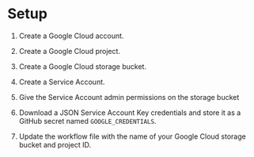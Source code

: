 # Setup

1. Create a Google Cloud account.

1. Create a Google Cloud project.

1. Create a Google Cloud storage bucket.

1. Create a Service Account.

1. Give the Service Account admin permissions on the storage bucket

1. Download a JSON Service Account Key credentials and store it as a GitHub secret named `GOOGLE_CREDENTIALS`.

1. Update the workflow file with the name of your Google Cloud storage bucket and project ID.
